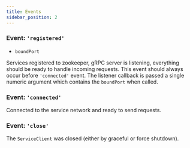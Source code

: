 ```yaml
---
title: Events
sidebar_position: 2
---
```


### Event: `'registered'`

- `boundPort`

Services registered to zookeeper, gRPC server is listening, everything should be ready to handle incoming requests. This event should always occur before `'connected'` event. The listener callback is passed a single numeric argument which contains the `boundPort` when called.

### Event: `'connected'`

Connected to the service network and ready to send requests.

### Event: `'close'`

The `ServiceClient` was closed (either by graceful or force shutdown).

